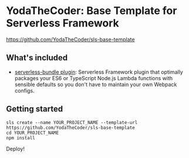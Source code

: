 # YodaTheCoder: Base Template for Serverless Framework

https://github.com/YodaTheCoder/sls-base-template

## What's included

- [serverless-bundle plugin](https://www.npmjs.com/package/serverless-bundle): Serverless Framework plugin that optimally packages your ES6 or TypeScript Node.js Lambda functions with sensible defaults so you don't have to maintain your own Webpack configs.

## Getting started

```
sls create --name YOUR_PROJECT_NAME --template-url https://github.com/YodaTheCoder/sls-base-template
cd YOUR_PROJECT_NAME
npm install
```

Deploy!
